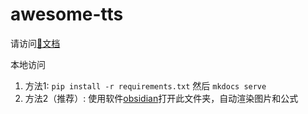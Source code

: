 # awesome-tts

请访问[🎉文档](https://we-tts.github.io/awesome-tts/)

本地访问
1. 方法1: `pip install -r requirements.txt` 然后 `mkdocs serve`
2. 方法2（推荐）: 使用软件[obsidian](https://obsidian.md/)打开此文件夹，自动渲染图片和公式